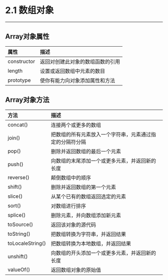 # 2.1 数组对象

---

## Array对象属性

| 属性 | 描述 |
| :--- | :--- |
| constructor | 返回对创建此对象的数组函数的引用 |
| length | 设置或返回数组中元素的数目 |
| prototype | 使你有能力向对象添加属性和方法 |

## Array对象方法

| 方法 | 描述 |
| :--- | :--- |
| concat\(\) | 连接两个或更多的数组 |
| join\(\) | 把数组的所有元素放入一个字符串，元素通过指定的分隔符分隔 |
| pop\(\) | 删除并返回数组的最后一个元素 |
| push\(\) | 向数组的末尾添加一个或更多元素，并返回新的长度 |
| reverse\(\) | 颠倒数组中的顺序 |
| shift\(\) | 删除并返回数组的第一个元素 |
| slice\(\) | 从某个已有的数组返回选定的元素 |
| sort\(\) | 对数组进行排序 |
| splice\(\) | 删除元素，并向数组添加新元素 |
| toSource\(\) | 返回该对象的源代码 |
| toString\(\) | 把数组转换为字符串，并返回结果 |
| toLocaleString\(\) | 把数组转换为本地数组，并返回结果 |
| unshift\(\) | 向数组的开头添加一个或更多元素，并返回新的长度 |
| valueOf\(\) | 返回数组对象的原始值 |



